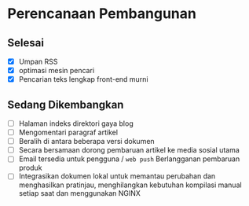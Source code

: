# Perencanaan Pembangunan

## Selesai

- [x] Umpan RSS
- [x] optimasi mesin pencari
- [x] Pencarian teks lengkap front-end murni

## Sedang Dikembangkan

- [ ] Halaman indeks direktori gaya blog
- [ ] Mengomentari paragraf artikel
- [ ] Beralih di antara beberapa versi dokumen
- [ ] Secara bersamaan dorong pembaruan artikel ke media sosial utama
- [ ] Email tersedia untuk pengguna / `web push` Berlangganan pembaruan produk
- [ ] Integrasikan dokumen lokal untuk memantau perubahan dan menghasilkan pratinjau, menghilangkan kebutuhan kompilasi manual setiap saat dan menggunakan NGINX
